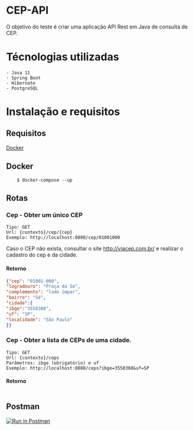 
# CEP-API

   O objetivo do teste é criar uma aplicação API Rest em Java de consulta de CEP.

# Técnologias utilizadas
	- Java 11
	- Spring Boot
	- Hibernate
	- PostgreSQL

# Instalação e requisitos
## Requisitos
	
[Docker](https://www.docker.com/) 

## Docker
```shell
    $ docker-compose --up
```

## Rotas
### Cep - Obter um único CEP
	Tipo: GET
	Url: {contexto}/cep/{cep}
	Exemplo: http://localhost:8080/cep/01001000
Caso o CEP não exista, consultar o site http://viacep.com.br/ e realizar o cadastro do cep e da cidade.
#### Retorno
```json
{"cep": "01001-000",
"logradouro": "Praça da Sé",
"complemento": "lado ímpar",
"bairro": "Sé",
"cidade":{
"ibge":"3550308",
"uf": "SP",
"localidade": "São Paulo"
}}
```
### Cep - Obter a lista de CEPs de uma cidade.
	Tipo: GET
	Url: {contexto}/ceps
	Parâmetros: ibge (obrigatório) e uf
	Exemplo: http://localhost:8080/ceps?ibge=3550308&uf=SP
	
#### Retorno
```json

```

## Postman
[![Run in Postman](https://run.pstmn.io/button.svg)](https://app.getpostman.com/run-collection/d60a1cd86078e9dd1648)